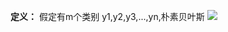 **定义：** 假定有m个类别 y1,y2,y3,...,yn,朴素贝叶斯
![](https://cdn.jsdelivr.net/gh/lyhcc/Picture_Repository/img/qwasxz.gif)
